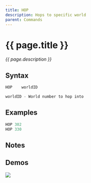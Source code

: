 ```yaml
---
title: HOP
description: Hops to specific world
parent: Commands
---
```


# {{ page.title }}

_{{ page.description }}_

## Syntax

```java
HOP    worldID 

worldID - World number to hop into

```

## Examples

```java
HOP 302
HOP 330
```

## Notes


## Demos

![](https://i.imgur.com/ONx9Yzd.gif)


